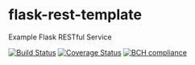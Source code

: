 # flask-rest-template
Example Flask RESTful Service

[![Build Status](https://travis-ci.com/milagan/flask-rest-template.svg?branch=master)](https://travis-ci.com/milagan/flask-rest-template)
[![Coverage Status](https://coveralls.io/repos/github/milagan/flask-rest-template/badge.svg?branch=master)](https://coveralls.io/github/milagan/flask-rest-template?branch=master)
[![BCH compliance](https://bettercodehub.com/edge/badge/milagan/flask-rest-template?branch=master)](https://bettercodehub.com/)
